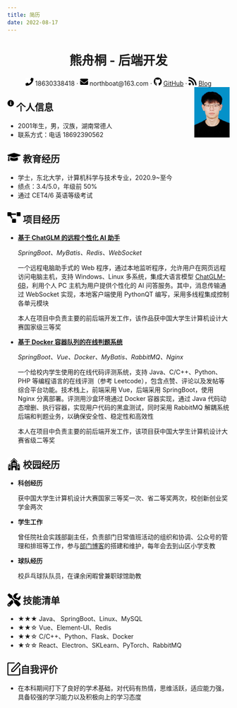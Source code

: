 ```yaml
---
title: 简历
date: 2022-08-17
---
```


 <center>
     <h1>熊舟桐 - 后端开发</h1>
     <div>
         <span>
             <img src="./assets/phone-solid.svg" width="18px">
             18630338418
         </span>
         ·
         <span>
             <img src="./assets/envelope-solid.svg" width="18px">
             northboat@163.com
         </span>
         ·
         <span>
             <img src="./assets/github-brands.svg" width="18px">
             <a href="https://github.com/northboat">GitHub</a>
         </span>
         ·
         <span>
             <img src="./assets/rss-solid.svg" width="18px">
             <a href="https://northboat.github.io/">Blog</a>
         </span>
     </div>
 </center>
<div style="float:right"> <img src="./assets/bear.jpg" width="80"> </div> 

<h2 style="width:86%"><img src="./assets/info-circle-solid.svg" align="left" width="15px">&nbsp;个人信息</h2>

- 2001年生，男，汉族，湖南常德人
- 联系方式：电话 18692390562

<h2><img src="./assets/graduation-cap-solid.svg" align="left" width="30px">&nbsp;教育经历</h2>

- 学士，东北大学，计算机科学与技术专业，2020.9~至今
- 绩点：3.4/5.0，年级前 50%
- 通过 CET4/6 英语等级考试

<h2><img src="./assets/project-diagram-solid.svg" align="left" width="30px">&nbsp;项目经历</h2>

- [**基于 ChatGLM 的远程个性化 AI 助手**](https://github.com/northboat/Shadow)

  *SpringBoot、MyBatis、Redis、WebSocket*

  一个远程电脑助手式的 Web 程序，通过本地监听程序，允许用户在网页远程访问电脑主机，支持 Windows、Linux 多系统，集成大语言模型 [ChatGLM-6B](https://github.com/THUDM/ChatGLM-6B)，利用个人 PC 主机为用户提供个性化的 AI 问答服务。其中，消息传输通过 WebSocket 实现，本地客户端使用 PythonQT 编写，采用多线程集成控制各单元模块

  本人在项目中负责主要的前后端开发工作，该作品获中国大学生计算机设计大赛国家级三等奖

- [**基于 Docker 容器队列的在线判题系统**](https://github.com/northboat/Bears-OJ)

  *SpringBoot、Vue、Docker、MyBatis、RabbitMQ、Nginx*

  一个给校内学生使用的在线代码评测系统，支持 Java、C/C++、Python、PHP 等编程语言的在线评测（参考 Leetcode），包含点赞、评论以及发帖等综合平台功能。技术栈上，前端采用 Vue，后端采用 SpringBoot，使用 Nginx 分离部署。评测用沙盒环境通过 Docker 容器实现，通过 Java 代码动态增删、执行容器，实现用户代码的黑盒测试，同时采用 RabbitMQ 解耦系统后端和判题业务，以确保安全性、稳定性和高效性
  
  本人在项目中负责主要的前后端开发工作，该项目获中国大学生计算机设计大赛省级二等奖

<h2><img src="./assets/school.svg" align="left" width="30px">&nbsp;校园经历</h2>

- **科创经历**

  获中国大学生计算机设计大赛国家三等奖一次、省二等奖两次，校创新创业奖学金两次

- **学生工作**

  曾任院社会实践部副主任，负责部门日常值班活动的组织和协调、公众号的管理和排班等工作，参与[部门博客](https://github.com/NEUQEKeeper/Ekeeper2.0)的搭建和维护，每年会去到山区小学支教

- **球队经历**

  校乒乓球队队员，在课余闲暇曾兼职球馆助教

<h2><img src="./assets/tools-solid.svg" align="left" width="30px">&nbsp;技能清单</h2>

- ★★★ Java、 SpringBoot、Linux、MySQL
- ★★☆ Vue、Element-UI、Redis
- ★★☆ C/C++、Python、Flask、Docker
- ★☆☆ React、Electron、SKLearn、PyTorch、RabbitMQ

<h2><img src="./assets/comment.svg" align="left" width="30px"> 自我评价</h2>

- 在本科期间打下了良好的学术基础，对代码有热情，思维活跃，适应能力强，具备较强的学习能力以及积极向上的学习态度

